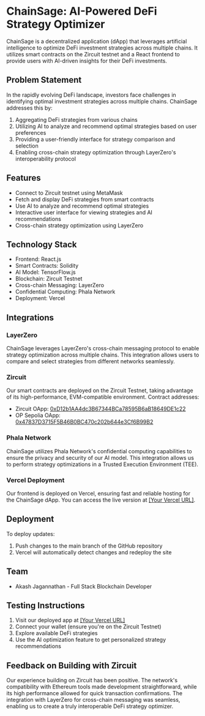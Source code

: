 # ChainSage: AI-Powered DeFi Strategy Optimizer

ChainSage is a decentralized application (dApp) that leverages artificial intelligence to optimize DeFi investment strategies across multiple chains. It utilizes smart contracts on the Zircuit testnet and a React frontend to provide users with AI-driven insights for their DeFi investments.

## Problem Statement

In the rapidly evolving DeFi landscape, investors face challenges in identifying optimal investment strategies across multiple chains. ChainSage addresses this by:

1. Aggregating DeFi strategies from various chains
2. Utilizing AI to analyze and recommend optimal strategies based on user preferences
3. Providing a user-friendly interface for strategy comparison and selection
4. Enabling cross-chain strategy optimization through LayerZero's interoperability protocol

## Features

- Connect to Zircuit testnet using MetaMask
- Fetch and display DeFi strategies from smart contracts
- Use AI to analyze and recommend optimal strategies
- Interactive user interface for viewing strategies and AI recommendations
- Cross-chain strategy optimization using LayerZero

## Technology Stack

- Frontend: React.js
- Smart Contracts: Solidity
- AI Model: TensorFlow.js
- Blockchain: Zircuit Testnet
- Cross-chain Messaging: LayerZero
- Confidential Computing: Phala Network
- Deployment: Vercel

## Integrations

### LayerZero

ChainSage leverages LayerZero's cross-chain messaging protocol to enable strategy optimization across multiple chains. This integration allows users to compare and select strategies from different networks seamlessly.

### Zircuit

Our smart contracts are deployed on the Zircuit Testnet, taking advantage of its high-performance, EVM-compatible environment. Contract addresses:

- Zircuit OApp: [0xD12b1AA4dc3B67344BCa78595B6aB18649DE1c22](https://explorer.testnet.zircuit.com/address/0xD12b1AA4dc3B67344BCa78595B6aB18649DE1c22#code)
- OP Sepolia OApp: [0x47837D3715F5B46B0BC470c202b644e3Cf6B99B2](https://explorer.testnet.zircuit.com/address/0x47837D3715F5B46B0BC470c202b644e3Cf6B99B2#code)

### Phala Network

ChainSage utilizes Phala Network's confidential computing capabilities to ensure the privacy and security of our AI model. This integration allows us to perform strategy optimizations in a Trusted Execution Environment (TEE).

### Vercel Deployment

Our frontend is deployed on Vercel, ensuring fast and reliable hosting for the ChainSage dApp. You can access the live version at [\[Your Vercel URL\]](https://chain-sage-8a6iv5zlx-jak18000s-projects.vercel.app/).

## Deployment

To deploy updates:

1. Push changes to the main branch of the GitHub repository
2. Vercel will automatically detect changes and redeploy the site

## Team

- Akash Jagannathan - Full Stack Blockchain Developer

## Testing Instructions

1. Visit our deployed app at [\[Your Vercel URL\]](https://chain-sage-8a6iv5zlx-jak18000s-projects.vercel.app/)
2. Connect your wallet (ensure you're on the Zircuit Testnet)
3. Explore available DeFi strategies
4. Use the AI optimization feature to get personalized strategy recommendations

## Feedback on Building with Zircuit

Our experience building on Zircuit has been positive. The network's compatibility with Ethereum tools made development straightforward, while its high performance allowed for quick transaction confirmations. The integration with LayerZero for cross-chain messaging was seamless, enabling us to create a truly interoperable DeFi strategy optimizer.
